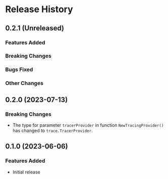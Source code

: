 # Release History

## 0.2.1 (Unreleased)

### Features Added

### Breaking Changes

### Bugs Fixed

### Other Changes

## 0.2.0 (2023-07-13)

### Breaking Changes

* The type for parameter `tracerProvider` in function `NewTracingProvider()` has changed to `trace.TracerProvider`.

## 0.1.0 (2023-06-06)

### Features Added

* Initial release
